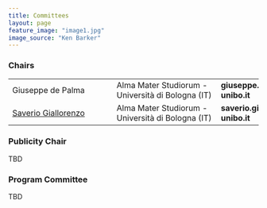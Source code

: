 ```yaml
---
title: Committees
layout: page
feature_image: "image1.jpg"
image_source: "Ken Barker"
---
```


<div class="container"></div>

<!-- Order names alphabetically by surname -->

<style> td{min-width:12em} td+td{padding-left:10px;}</style>

### Chairs
<table>
  <tbody>
    <tr>
      <td>Giuseppe de Palma</td>
      <td>Alma Mater Studiorum - Università di Bologna (IT)</td>
      <td>
      <strong>giuseppe.depalma2</strong>
      [at]
      <strong>unibo.it</strong>
      </td>
    </tr>
    <tr>
      <td><a href="https://saveriogiallorenzo.com">Saverio Giallorenzo</a></td>
      <td>Alma Mater Studiorum - Università di Bologna (IT)</td>
      <td>
        <strong>saverio.giallorenzo2</strong>
        [at]
        <strong>unibo.it</strong>
      </td>
    </tr>
  </tbody>
</table>

### Publicity Chair

TBD

<!-- <table>
  <tbody>
    <tr>
      <td>Florian Rademacher</td>
      <td>University of Applied Science and Arts Dortmund (DE)</td>
      <td>
      <strong>florian.rademacher</strong>
      [at]
      <strong>fh-dortmund.de</strong>
      </td></tr>
  </tbody>
</table> -->


### Program Committee

TBD

<!-- 
<table>
<tbody>
<tr><td>Ademar Aguiar</td><td>University of Porto, PT</td></tr>
<tr><td>Alceste Scalas</td><td>Aston University, Birmingham, UK </td></tr>
<tr><td>Alfredo Goldman</td><td>University of São Paulo, BR</td></tr>
<tr><td>Andrea Melis</td><td> University of Bologna, IT</td></tr>
<tr><td>Antonio Bucchiarone</td><td>FBK-IRST, IT</td></tr>
<tr><td>Blagovesta Kostova</td><td>Ecole Polytechnique Fédérale de Lausanne, CH</td></tr>
<tr><td>Cees de Groot</td><td>	PagerDuty, USA</td></tr>
<tr><td>Eduardo Guerra</td><td>National Institute of Space Research, BR</td></tr>
<tr><td>Florian Rademacher</td><td>University of Applied Science and Arts Dortmund, DE</td></tr>
<tr><td>Gustavo Petri</td><td>IRIF - Paris Diderot - Paris 7, FR</td></tr>
<tr><td>Jacopo Soldani</td><td>University of Pisa, IT</td></tr>
<tr><td>Jessica Díaz</td><td>Universidad Politécnica de Madrid, ES</td></tr>
<tr><td>Jonas Sorgalla</td><td>University of Applied Science and Arts Dortmund, DE</td></tr>
<tr><td>José Luiz Fiadeiro</td><td>University of Dundee, UK</td></tr>
<tr><td>Justus Bogner</td><td>University of Applied Sciences Reutlingen, DE</td></tr>
<tr><td>Ka I Pun</td><td>Western Norway University of Applied Sciences, NO</td></tr>
<tr><td>Larisa Safina</td><td>INRIA Lille, FR</td></tr>
<tr><td>Nuno Santos</td><td>University of Minho</td></tr>
<tr><td>Pooyan Jamshidi</td><td>University of South Carolina, USA</td></tr>
<tr><td>Rebecca Wirfs-Brock</td><td>Wirfs-Brock Associates, USA</td></tr>
<tr><td>Stefano Pio Zingaro</td><td>University of Bologna, IT</td></tr>
<tr><td>Tiago Boldt Sousa</td><td>University of Porto, PT</td></tr>
</tbody>
</table> -->
